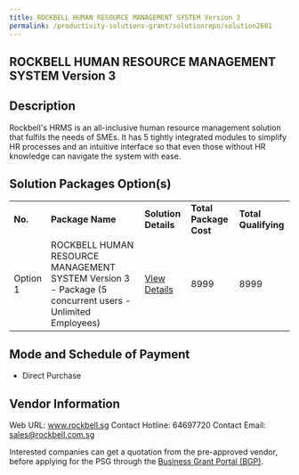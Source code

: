 ```yaml
---
title: ROCKBELL HUMAN RESOURCE MANAGEMENT SYSTEM Version 3
permalink: /productivity-solutions-grant/solutionrepo/solution2681
---
```


## ROCKBELL HUMAN RESOURCE MANAGEMENT SYSTEM Version 3

## Description

Rockbell's HRMS is an all-inclusive human resource management solution that fulfils the needs of SMEs. It has 5 tightly integrated modules to simplify HR processes and an intuitive interface so that even those without HR knowledge can navigate the system with ease.

## Solution Packages Option(s)

<table>
<tr>
<td><b>No.</b></td>
<td><b>Package Name</b></td>
<td><b>Solution Details</b></td>
<td><b>Total Package Cost</b></td>
<td><b>Total Qualifying</b></td>
</tr>
<tr>
<td>Option 1</td>
<td>ROCKBELL HUMAN RESOURCE MANAGEMENT SYSTEM Version 3 - Package (5 concurrent users - Unlimited Employees)</td>
<td><a href='https://www.gobusiness.gov.sg/images/psg/Rockbell_HRMS_20210246_Desensitised_Annex_3_Part_5.pdf'>View Details</a></td>
<td>8999</td>
<td>8999</td>
</tr>
</table>

## Mode and Schedule of Payment

 - Direct Purchase

## Vendor Information

 Web URL: www.rockbell.sg 
Contact Hotline: 64697720 
Contact Email: sales@rockbell.com.sg 


Interested companies can get a quotation from the pre-approved vendor, before applying for the PSG through the <a href='https://www.businessgrants.gov.sg/'>Business Grant Portal (BGP)</a>.
<script src="/jquery/resize-tables.js"></script>
